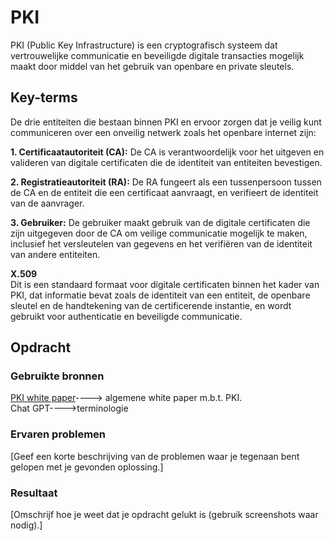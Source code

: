 # PKI
PKI (Public Key Infrastructure) is een cryptografisch systeem dat vertrouwelijke communicatie en beveiligde digitale transacties mogelijk maakt door middel van het gebruik van openbare en private sleutels.

## Key-terms
De drie entiteiten die bestaan binnen PKI en ervoor zorgen dat je veilig kunt communiceren over een onveilig netwerk zoals het openbare internet zijn:

**1. Certificaatautoriteit (CA):** De CA is verantwoordelijk voor het uitgeven en valideren van digitale certificaten die de identiteit van entiteiten bevestigen.

**2. Registratieautoriteit (RA):** De RA fungeert als een tussenpersoon tussen de CA en de entiteit die een certificaat aanvraagt, en verifieert de identiteit van de aanvrager.

**3. Gebruiker:** De gebruiker maakt gebruik van de digitale certificaten die zijn uitgegeven door de CA om veilige communicatie mogelijk te maken, inclusief het versleutelen van gegevens en het verifiëren van de identiteit van andere entiteiten.

**X.509**  
Dit is een standaard formaat voor digitale certificaten binnen het kader van PKI, dat informatie bevat zoals de identiteit van een entiteit, de openbare sleutel en de handtekening van de certificerende instantie, en wordt gebruikt voor authenticatie en beveiligde communicatie.

## Opdracht
### Gebruikte bronnen
[PKI white paper](./kpi-keyperplus-whitepaper-0622.pdf)----> algemene white paper m.b.t. PKI.  
Chat GPT---->terminologie

### Ervaren problemen
[Geef een korte beschrijving van de problemen waar je tegenaan bent gelopen met je gevonden oplossing.]

### Resultaat
[Omschrijf hoe je weet dat je opdracht gelukt is (gebruik screenshots waar nodig).]
